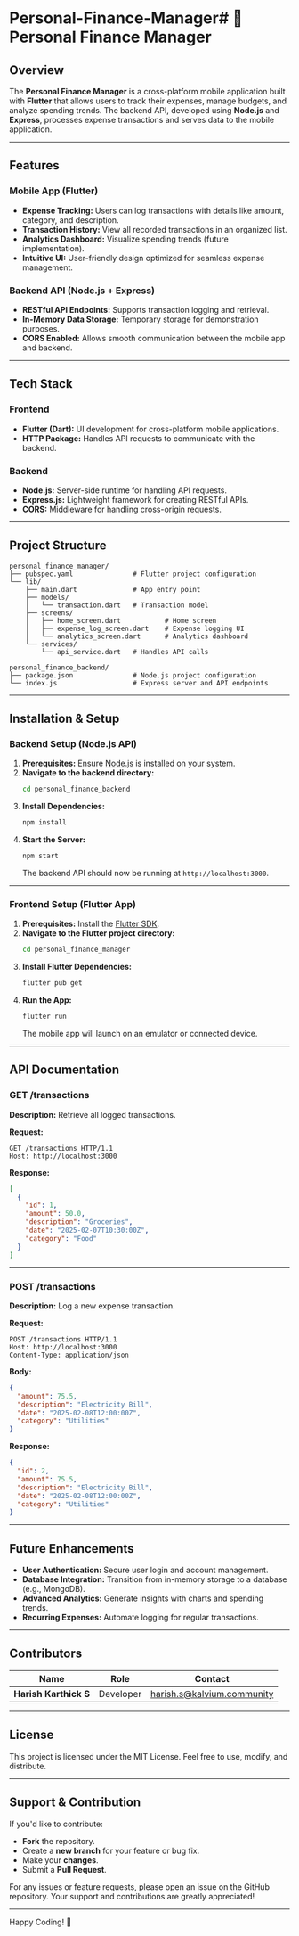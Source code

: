 # Personal-Finance-Manager# 💼 Personal Finance Manager

## Overview
The **Personal Finance Manager** is a cross-platform mobile application built with **Flutter** that allows users to track their expenses, manage budgets, and analyze spending trends. The backend API, developed using **Node.js** and **Express**, processes expense transactions and serves data to the mobile application.

---

## Features

### Mobile App (Flutter)
- **Expense Tracking:** Users can log transactions with details like amount, category, and description.
- **Transaction History:** View all recorded transactions in an organized list.
- **Analytics Dashboard:** Visualize spending trends (future implementation).
- **Intuitive UI:** User-friendly design optimized for seamless expense management.

### Backend API (Node.js + Express)
- **RESTful API Endpoints:** Supports transaction logging and retrieval.
- **In-Memory Data Storage:** Temporary storage for demonstration purposes.
- **CORS Enabled:** Allows smooth communication between the mobile app and backend.

---

## Tech Stack

### Frontend
- **Flutter (Dart):** UI development for cross-platform mobile applications.
- **HTTP Package:** Handles API requests to communicate with the backend.

### Backend
- **Node.js:** Server-side runtime for handling API requests.
- **Express.js:** Lightweight framework for creating RESTful APIs.
- **CORS:** Middleware for handling cross-origin requests.

---

## Project Structure

```
personal_finance_manager/
├── pubspec.yaml               # Flutter project configuration
└── lib/
    ├── main.dart              # App entry point
    ├── models/
    │   └── transaction.dart   # Transaction model
    ├── screens/
    │   ├── home_screen.dart           # Home screen
    │   ├── expense_log_screen.dart    # Expense logging UI
    │   └── analytics_screen.dart      # Analytics dashboard
    └── services/
        └── api_service.dart   # Handles API calls

personal_finance_backend/
├── package.json               # Node.js project configuration
└── index.js                   # Express server and API endpoints
```

---

## Installation & Setup

### Backend Setup (Node.js API)
1. **Prerequisites:** Ensure [Node.js](https://nodejs.org/) is installed on your system.
2. **Navigate to the backend directory:**
   ```bash
   cd personal_finance_backend
   ```
3. **Install Dependencies:**
   ```bash
   npm install
   ```
4. **Start the Server:**
   ```bash
   npm start
   ```
   The backend API should now be running at `http://localhost:3000`.

---

### Frontend Setup (Flutter App)
1. **Prerequisites:** Install the [Flutter SDK](https://flutter.dev/docs/get-started/install).
2. **Navigate to the Flutter project directory:**
   ```bash
   cd personal_finance_manager
   ```
3. **Install Flutter Dependencies:**
   ```bash
   flutter pub get
   ```
4. **Run the App:**
   ```bash
   flutter run
   ```
   The mobile app will launch on an emulator or connected device.

---

## API Documentation

### GET /transactions
**Description:** Retrieve all logged transactions.

**Request:**
```
GET /transactions HTTP/1.1
Host: http://localhost:3000
```

**Response:**
```json
[
  {
    "id": 1,
    "amount": 50.0,
    "description": "Groceries",
    "date": "2025-02-07T10:30:00Z",
    "category": "Food"
  }
]
```

---

### POST /transactions
**Description:** Log a new expense transaction.

**Request:**
```
POST /transactions HTTP/1.1
Host: http://localhost:3000
Content-Type: application/json
```

**Body:**
```json
{
  "amount": 75.5,
  "description": "Electricity Bill",
  "date": "2025-02-08T12:00:00Z",
  "category": "Utilities"
}
```

**Response:**
```json
{
  "id": 2,
  "amount": 75.5,
  "description": "Electricity Bill",
  "date": "2025-02-08T12:00:00Z",
  "category": "Utilities"
}
```

---

## Future Enhancements
- **User Authentication:** Secure user login and account management.
- **Database Integration:** Transition from in-memory storage to a database (e.g., MongoDB).
- **Advanced Analytics:** Generate insights with charts and spending trends.
- **Recurring Expenses:** Automate logging for regular transactions.

---

## Contributors

| Name           | Role           | Contact                   |
| -------------- | -------------- | ------------------------- |
| **Harish Karthick S**  | Developer      | harish.s@kalvium.community   |


---

## License
This project is licensed under the MIT License. Feel free to use, modify, and distribute.

---

## Support & Contribution
If you'd like to contribute:
- **Fork** the repository.
- Create a **new branch** for your feature or bug fix.
- Make your **changes**.
- Submit a **Pull Request**.

For any issues or feature requests, please open an issue on the GitHub repository. Your support and contributions are greatly appreciated!

---

Happy Coding! 🚀

